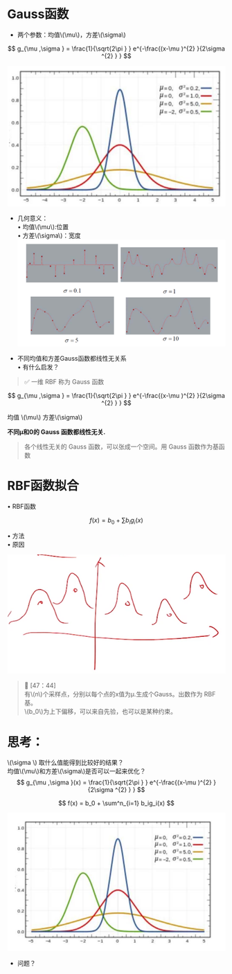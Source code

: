 # Gauss函数
* 两个参数：均值\\(\mu\\)，方差\\(\sigma\\)  

$$
g_{\mu ,\sigma } = \frac{1}{\sqrt{2\pi } } e^{-\frac{(x-\mu )^{2} }{2\sigma ^{2} } } 
$$

![](../assets/20.PNG)

* 几何意义：   
• 均值\\(\mu\\):位置   
• 方差\\(\sigma\\)：宽度  
![](../assets/函数-1.png)  

* 不同均值和方差Gauss函数都线性无关系  
• 有什么启发？   


> &#x2705; 一维 RBF 称为 Gauss 函数

$$
g_{\mu ,\sigma } = \frac{1}{\sqrt{2\pi } } e^{-\frac{(x-\mu )^{2} }{2\sigma ^{2} } } 
$$

均值 \\(\mu\\) 方差\\(\sigma\\)  

**不同µ和0的 Gauss 函数都线性无关.**

> 各个线性无关的 Gauss 函数，可以张成一个空间。用 Gauss 函数作为基函数  

# RBF函数拟合

• RBF函数

$$
f(x) = b_0 + \sum b_ig_i(x)
$$

• 方法  
• 原因

![](../assets/14.PNG)

> &#x1F50E; [47：44]   
> 有\\(n\\)个采样点，分别以每个点的x值为µ.生成个Gauss。出数作为 RBF基。    
\\(b_0\\)为上下偏移，可以来自先验，也可以是某种约束。 

# 思考：

\\(\sigma \\) 取什么值能得到比较好的结果？   
均值\\(\mu\\)和方差\\(\sigma\\)是否可以一起来优化？   
$$
g_{\mu ,\sigma }(x) = \frac{1}{\sqrt{2\pi } } e^{-\frac{(x-\mu )^{2} }{2\sigma ^{2} } } 
$$

$$
f(x) = b_0 + \sum^n_{i=1} b_ig_i(x)
$$

![](../assets/函数-2.png)

* 问题？  
